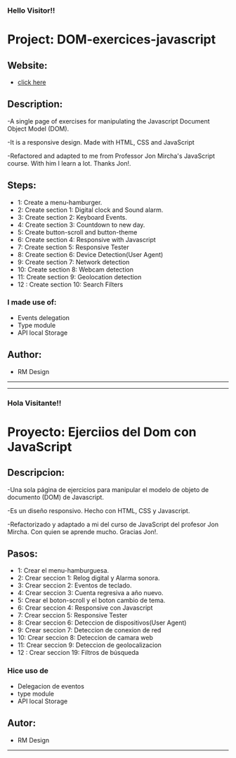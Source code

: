 <h3>Hello Visitor!!</h3>

# Project: DOM-exercices-javascript

## Website:

- [click here](https://roddevwork.github.io/dom-exercices-javascript/)

<!-- <kbd>
 <img src="imgs/web-index.jpg" alt="home page" width="200px">
</kbd> -->

## Description:

-A single page of exercises for manipulating the Javascript Document Object Model (DOM).

-It is a responsive design. Made with HTML, CSS and JavaScript

-Refactored and adapted to me from Professor Jon Mircha's JavaScript course. With him I learn a lot. Thanks Jon!.

## Steps:

- 1: Create a menu-hamburger.
- 2: Create section 1: Digital clock and Sound alarm.
- 3: Create section 2: Keyboard Events.
- 4: Create section 3: Countdown to new day.
- 5: Create button-scroll and button-theme
- 6: Create section 4: Responsive with Javascript
- 7: Create section 5: Responsive Tester
- 8: Create section 6: Device Detection(User Agent)
- 9: Create section 7: Network detection
- 10: Create section 8: Webcam detection
- 11: Create section 9: Geolocation detection
- 12 : Create section 10: Search Filters

### I made use of:

- Events delegation
- Type module
- API local Storage

## Author:

- RM Design

---

---

<h3>Hola Visitante!!</h3>

# Proyecto: Ejerciios del Dom con JavaScript

## Descripcion:

-Una sola página de ejercicios para manipular el modelo de objeto de documento (DOM) de Javascript.

-Es un diseño responsivo. Hecho con HTML, CSS y Javascript.

-Refactorizado y adaptado a mi del curso de JavaScript del profesor Jon Mircha. Con quien se aprende mucho. Gracias Jon!.

## Pasos:

- 1: Crear el menu-hamburguesa.
- 2: Crear seccion 1: Relog digital y Alarma sonora.
- 3: Crear seccion 2: Eventos de teclado.
- 4: Crear seccion 3: Cuenta regresiva a año nuevo.
- 5: Crear el boton-scroll y el boton cambio de tema.
- 6: Crear seccion 4: Responsive con Javascript
- 7: Crear seccion 5: Responsive Tester
- 8: Crear seccion 6: Deteccion de dispositivos(User Agent)
- 9: Crear seccion 7: Deteccion de conexion de red
- 10: Crear seccion 8: Deteccion de camara web
- 11: Crear seccion 9: Deteccion de geolocalizacion
- 12 : Crear seccion 19: Filtros de búsqueda

### Hice uso de

- Delegacion de eventos
- type module
- API local Storage

## Autor:

- RM Design

---
